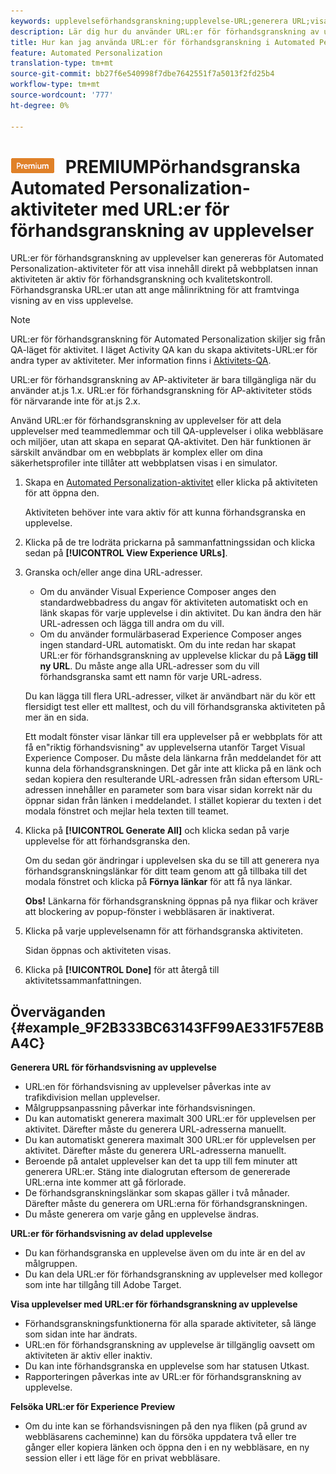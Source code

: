 ```yaml
---
keywords: upplevelseförhandsgranskning;upplevelse-URL;generera URL;visa upplevelse-URL:er
description: Lär dig hur du använder URL:er för förhandsgranskning av upplevelser för Adobe Target Automated Personalization-aktiviteter för att visa innehåll direkt på din webbplats innan aktiviteten publiceras.
title: Hur kan jag använda URL:er för förhandsgranskning i Automated Personalization-aktiviteter?
feature: Automated Personalization
translation-type: tm+mt
source-git-commit: bb27f6e540998f7dbe7642551f7a5013f2fd25b4
workflow-type: tm+mt
source-wordcount: '777'
ht-degree: 0%

---
```



# ![](/help/assets/premium.png) PREMIUMPörhandsgranska Automated Personalization-aktiviteter med URL:er för förhandsgranskning av upplevelser

URL:er för förhandsgranskning av upplevelser kan genereras för Automated Personalization-aktiviteter för att visa innehåll direkt på webbplatsen innan aktiviteten är aktiv för förhandsgranskning och kvalitetskontroll. Förhandsgranska URL:er utan att ange målinriktning för att framtvinga visning av en viss upplevelse.

>[!NOTE]
>
>URL:er för förhandsgranskning för Automated Personalization skiljer sig från QA-läget för aktivitet. I läget Activity QA kan du skapa aktivitets-URL:er för andra typer av aktiviteter. Mer information finns i [Aktivitets-QA](/help/c-activities/c-activity-qa/activity-qa.md).
>
>URL:er för förhandsgranskning av AP-aktiviteter är bara tillgängliga när du använder at.js 1.x. URL:er för förhandsgranskning för AP-aktiviteter stöds för närvarande inte för at.js 2.x.

Använd URL:er för förhandsgranskning av upplevelser för att dela upplevelser med teammedlemmar och till QA-upplevelser i olika webbläsare och miljöer, utan att skapa en separat QA-aktivitet. Den här funktionen är särskilt användbar om en webbplats är komplex eller om dina säkerhetsprofiler inte tillåter att webbplatsen visas i en simulator.

1. Skapa en [Automated Personalization-aktivitet](/help/c-activities/t-automated-personalization/create-ap-activity.md#task_8AAF837796D74CF893CA2F88BA1491C9) eller klicka på aktiviteten för att öppna den.

   Aktiviteten behöver inte vara aktiv för att kunna förhandsgranska en upplevelse.
1. Klicka på de tre lodräta prickarna på sammanfattningssidan och klicka sedan på **[!UICONTROL View Experience URLs]**.
1. Granska och/eller ange dina URL-adresser.

   * Om du använder Visual Experience Composer anges den standardwebbadress du angav för aktiviteten automatiskt och en länk skapas för varje upplevelse i din aktivitet. Du kan ändra den här URL-adressen och lägga till andra om du vill.
   * Om du använder formulärbaserad Experience Composer anges ingen standard-URL automatiskt. Om du inte redan har skapat URL:er för förhandsgranskning av upplevelse klickar du på **Lägg till ny URL**. Du måste ange alla URL-adresser som du vill förhandsgranska samt ett namn för varje URL-adress.

   Du kan lägga till flera URL-adresser, vilket är användbart när du kör ett flersidigt test eller ett malltest, och du vill förhandsgranska aktiviteten på mer än en sida.

   Ett modalt fönster visar länkar till era upplevelser på er webbplats för att få en&quot;riktig förhandsvisning&quot; av upplevelserna utanför Target Visual Experience Composer. Du måste dela länkarna från meddelandet för att kunna dela förhandsgranskningen. Det går inte att klicka på en länk och sedan kopiera den resulterande URL-adressen från sidan eftersom URL-adressen innehåller en parameter som bara visar sidan korrekt när du öppnar sidan från länken i meddelandet. I stället kopierar du texten i det modala fönstret och mejlar hela texten till teamet.
1. Klicka på **[!UICONTROL Generate All]** och klicka sedan på varje upplevelse för att förhandsgranska den.

   Om du sedan gör ändringar i upplevelsen ska du se till att generera nya förhandsgranskningslänkar för ditt team genom att gå tillbaka till det modala fönstret och klicka på **Förnya länkar** för att få nya länkar.

   **Obs!** Länkarna för förhandsgranskning öppnas på nya flikar och kräver att blockering av popup-fönster i webbläsaren är inaktiverat.

1. Klicka på varje upplevelsenamn för att förhandsgranska aktiviteten.

   Sidan öppnas och aktiviteten visas.
1. Klicka på **[!UICONTROL Done]** för att återgå till aktivitetssammanfattningen.

## Överväganden {#example_9F2B333BC63143FF99AE331F57E8BA4C}

**Generera URL för förhandsvisning av upplevelse**

* URL:en för förhandsvisning av upplevelser påverkas inte av trafikdivision mellan upplevelser.
* Målgruppsanpassning påverkar inte förhandsvisningen.
* Du kan automatiskt generera maximalt 300 URL:er för upplevelsen per aktivitet. Därefter måste du generera URL-adresserna manuellt.
* Du kan automatiskt generera maximalt 300 URL:er för upplevelsen per aktivitet. Därefter måste du generera URL-adresserna manuellt.
* Beroende på antalet upplevelser kan det ta upp till fem minuter att generera URL:er. Stäng inte dialogrutan eftersom de genererade URL:erna inte kommer att gå förlorade.
* De förhandsgranskningslänkar som skapas gäller i två månader. Därefter måste du generera om URL:erna för förhandsgranskningen.
* Du måste generera om varje gång en upplevelse ändras.

**URL:er för förhandsvisning av delad upplevelse**

* Du kan förhandsgranska en upplevelse även om du inte är en del av målgruppen.
* Du kan dela URL:er för förhandsgranskning av upplevelser med kollegor som inte har tillgång till Adobe Target.

**Visa upplevelser med URL:er för förhandsgranskning av upplevelse**

* Förhandsgranskningsfunktionerna för alla sparade aktiviteter, så länge som sidan inte har ändrats.
* URL:en för förhandsgranskning av upplevelse är tillgänglig oavsett om aktiviteten är aktiv eller inaktiv.
* Du kan inte förhandsgranska en upplevelse som har statusen Utkast.
* Rapporteringen påverkas inte av URL:er för förhandsgranskning av upplevelse.

**Felsöka URL:er för Experience Preview**

* Om du inte kan se förhandsvisningen på den nya fliken (på grund av webbläsarens cacheminne) kan du försöka uppdatera två eller tre gånger eller kopiera länken och öppna den i en ny webbläsare, en ny session eller i ett läge för en privat webbläsare.
